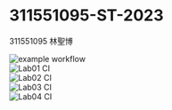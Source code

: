 # 311551095-ST-2023

311551095 林聖博

![example workflow](https://github.com/Sheng08/311551095-ST-2023/actions/workflows/github-actions-demo.yml/badge.svg)<br>
![Lab01 CI](https://github.com/Sheng08/311551095-ST-2023/actions/workflows/Lab01-CI.yml/badge.svg)<br>
![Lab02 CI](https://github.com/Sheng08/311551095-ST-2023/actions/workflows/Lab02-CI.yml/badge.svg)<br>
![Lab03 CI](https://github.com/Sheng08/311551095-ST-2023/actions/workflows/Lab03-CI.yml/badge.svg)<br>
![Lab04 CI](https://github.com/Sheng08/311551095-ST-2023/actions/workflows/Lab04-CI.yml/badge.svg)
